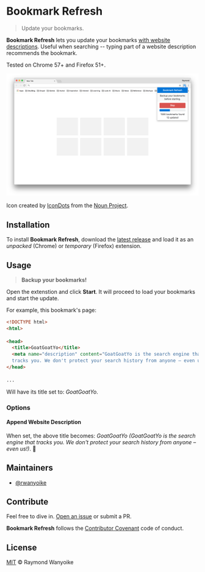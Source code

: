 # Bookmark Refresh

> Update your bookmarks.

**Bookmark Refresh** lets you update your bookmarks [with website descriptions](#options). Useful when searching -- typing part of a website description recommends the bookmark.

Tested on Chrome 57+ and Firefox 51+.

![](screenshot.png)

Icon created by [IconDots](https://thenounproject.com/IconDots/) from the [Noun Project](https://thenounproject.com).

## Installation

To install **Bookmark Refresh**, download the [latest release](https://github.com/rwanyoike/bookmark-refresh/releases) and load it as an _unpacked_ (Chrome) or _temporary_ (Firefox) extension.

## Usage

> **Backup your bookmarks!**

Open the extenstion and click **Start**. It will proceed to load your bookmarks and start the update.

For example, this bookmark's page:

```html
<!DOCTYPE html>
<html>

<head>
  <title>GoatGoatYo</title>
  <meta name="description" content="GoatGoatYo is the search engine that
  tracks you. We don't protect your search history from anyone – even us!">
</head>

...
```

Will have its title set to: _GoatGoatYo_.

### Options

#### Append Website Description

When set, the above title becomes: _GoatGoatYo (GoatGoatYo is the search engine that tracks you. We don't protect your search history from anyone – even us!)_. 🐐

## Maintainers

- [@rwanyoike](https://github.com/rwanyoike)

## Contribute

Feel free to dive in. [Open an issue](https://github.com/rwanyoike/bookmark-refresh/issues/new) or submit a PR.

**Bookmark Refresh** follows the [Contributor Covenant](CODE_OF_CONDUCT.md) code of conduct.

## License

[MIT](LICENSE) © Raymond Wanyoike
